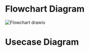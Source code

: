 # Flowchart Diagram
![Flowchart drawio](https://user-images.githubusercontent.com/98844293/154705216-b9e8778e-e098-427a-a3fd-a7a079ed813f.png)

# Usecase Diagram






